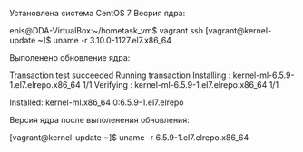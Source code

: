 Установлена система CentOS 7
Весрия ядра:

enis@DDA-VirtualBox:~/hometask_vm$ vagrant ssh
[vagrant@kernel-update ~]$ uname -r
3.10.0-1127.el7.x86_64

Выполенено обновление ядра:

Transaction test succeeded
Running transaction
  Installing : kernel-ml-6.5.9-1.el7.elrepo.x86_64                          1/1 
  Verifying  : kernel-ml-6.5.9-1.el7.elrepo.x86_64                          1/1 

Installed:
  kernel-ml.x86_64 0:6.5.9-1.el7.elrepo 

Версия ядра после выполенения обновления:

[vagrant@kernel-update ~]$ uname -r
6.5.9-1.el7.elrepo.x86_64

